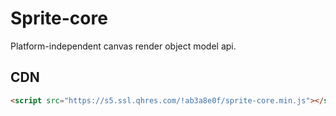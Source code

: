 # Sprite-core

Platform-independent canvas render object model api.

## CDN

```html
<script src="https://s5.ssl.qhres.com/!ab3a8e0f/sprite-core.min.js"></script>
```
